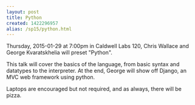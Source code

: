 ```yaml
---
layout: post
title: Python
created: 1422296957
alias: /sp15/python.html
---
```

Thursday, 2015-01-29 at 7:00pm in Caldwell Labs 120, Chris Wallace and George Kvaratskhelia will preset "Python".

This talk will cover the basics of the language, from basic syntax and datatypes to the interpreter. At the end, George will show off Django, an MVC web framework using python.

Laptops are encouraged but not required, and as always, there will be pizza.
